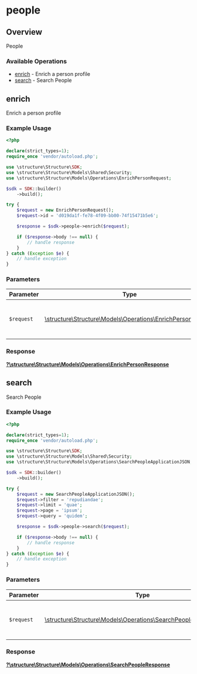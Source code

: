 # people

## Overview

People

### Available Operations

* [enrich](#enrich) - Enrich a person profile
* [search](#search) - Search People

## enrich

Enrich a person profile

### Example Usage

```php
<?php

declare(strict_types=1);
require_once 'vendor/autoload.php';

use \structure\Structure\SDK;
use \structure\Structure\Models\Shared\Security;
use \structure\Structure\Models\Operations\EnrichPersonRequest;

$sdk = SDK::builder()
    ->build();

try {
    $request = new EnrichPersonRequest();
    $request->id = 'd019da1f-fe78-4f09-bb00-74f15471b5e6';

    $response = $sdk->people->enrich($request);

    if ($response->body !== null) {
        // handle response
    }
} catch (Exception $e) {
    // handle exception
}
```

### Parameters

| Parameter                                                                                                    | Type                                                                                                         | Required                                                                                                     | Description                                                                                                  |
| ------------------------------------------------------------------------------------------------------------ | ------------------------------------------------------------------------------------------------------------ | ------------------------------------------------------------------------------------------------------------ | ------------------------------------------------------------------------------------------------------------ |
| `$request`                                                                                                   | [\structure\Structure\Models\Operations\EnrichPersonRequest](../../models/operations/EnrichPersonRequest.md) | :heavy_check_mark:                                                                                           | The request object to use for the request.                                                                   |


### Response

**[?\structure\Structure\Models\Operations\EnrichPersonResponse](../../models/operations/EnrichPersonResponse.md)**


## search

Search People

### Example Usage

```php
<?php

declare(strict_types=1);
require_once 'vendor/autoload.php';

use \structure\Structure\SDK;
use \structure\Structure\Models\Shared\Security;
use \structure\Structure\Models\Operations\SearchPeopleApplicationJSON;

$sdk = SDK::builder()
    ->build();

try {
    $request = new SearchPeopleApplicationJSON();
    $request->filter = 'repudiandae';
    $request->limit = 'quae';
    $request->page = 'ipsum';
    $request->query = 'quidem';

    $response = $sdk->people->search($request);

    if ($response->body !== null) {
        // handle response
    }
} catch (Exception $e) {
    // handle exception
}
```

### Parameters

| Parameter                                                                                                                    | Type                                                                                                                         | Required                                                                                                                     | Description                                                                                                                  |
| ---------------------------------------------------------------------------------------------------------------------------- | ---------------------------------------------------------------------------------------------------------------------------- | ---------------------------------------------------------------------------------------------------------------------------- | ---------------------------------------------------------------------------------------------------------------------------- |
| `$request`                                                                                                                   | [\structure\Structure\Models\Operations\SearchPeopleApplicationJSON](../../models/operations/SearchPeopleApplicationJSON.md) | :heavy_check_mark:                                                                                                           | The request object to use for the request.                                                                                   |


### Response

**[?\structure\Structure\Models\Operations\SearchPeopleResponse](../../models/operations/SearchPeopleResponse.md)**

